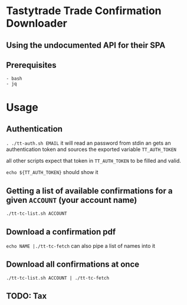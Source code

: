 # Tastytrade Trade Confirmation Downloader

## Using the undocumented API for their SPA

## Prerequisites
	- bash
	- jq
	
# Usage

## Authentication
`. ./tt-auth.sh EMAIL`
it will read an password from stdin an
gets an authentication token and sources the exported variable `TT_AUTH_TOKEN` 

all other scripts expect that token in `TT_AUTH_TOKEN` to be filled and valid.

`echo ${TT_AUTH_TOKEN}` should show it

## Getting a list of available confirmations for a given `ACCOUNT` (your account name)
`./tt-tc-list.sh ACCOUNT`

## Download a confirmation pdf
`echo NAME |./tt-tc-fetch`
can also pipe a list of names into it

## Download all confirmations at once
`./tt-tc-list.sh ACCOUNT | ./tt-tc-fetch`


## TODO: Tax 
